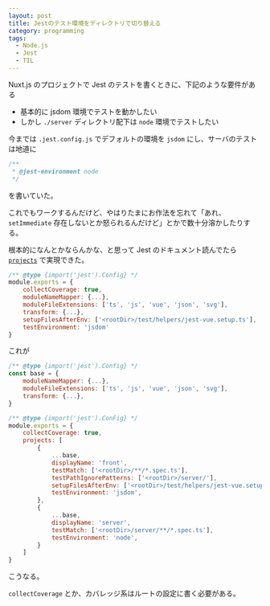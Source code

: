 ```yaml
---
layout: post
title: Jestのテスト環境をディレクトリで切り替える
category: programming
tags:
  - Node.js
  - Jest
  - TIL
---
```


Nuxt.js のプロジェクトで Jest のテストを書くときに、下記のような要件がある

- 基本的に jsdom 環境でテストを動かしたい
- しかし `./server` ディレクトリ配下は `node` 環境でテストしたい

今までは `.jest.config.js` でデフォルトの環境を `jsdom` にし、サーバのテストは地道に

```typescript
/**
 * @jest-environment node
 */
```

を書いていた。

これでもワークするんだけど、やはりたまにお作法を忘れて「あれ、`setImmediate` 存在しないとか怒られるんだけど」とかで数十分溶かしたりする。

根本的になんとかならんかな、と思って Jest のドキュメント読んでたら [`projects`](https://jestjs.io/docs/configuration#projects-arraystring--projectconfig) で実現できた。

```javascript
/** @type {import('jest').Config} */
module.exports = {
    collectCoverage: true,
    moduleNameMapper: {...},
    moduleFileExtensions: ['ts', 'js', 'vue', 'json', 'svg'],
    transform: {...},
    setupFilesAfterEnv: ['<rootDir>/test/helpers/jest-vue.setup.ts'],
    testEnvironment: 'jsdom'
}
```

これが

```javascript
/** @type {import('jest').Config} */
const base = {
    moduleNameMapper: {...},
    moduleFileExtensions: ['ts', 'js', 'vue', 'json', 'svg'],
    transform: {...},
}

/** @type {import('jest').ConFig} */
module.exports = {
    collectCoverage: true,
    projects: [
        {
            ...base,
            displayName: 'front',
            testMatch: ['<rootDir>/**/*.spec.ts'],
            testPathIgnorePatterns: ['<rootDir>/server/'],
            setupFilesAfterEnv: ['<rootDir>/test/helpers/jest-vue.setup.ts'],
            testEnvironment: 'jsdom',
        },
        {
            ...base,
            displayName: 'server',
            testMatch: ['<rootDir>/server/**/*.spec.ts'],
            testEnvironment: 'node',
        }
    ]
}
```

こうなる。

`collectCoverage` とか、カバレッジ系はルートの設定に書く必要がある。
